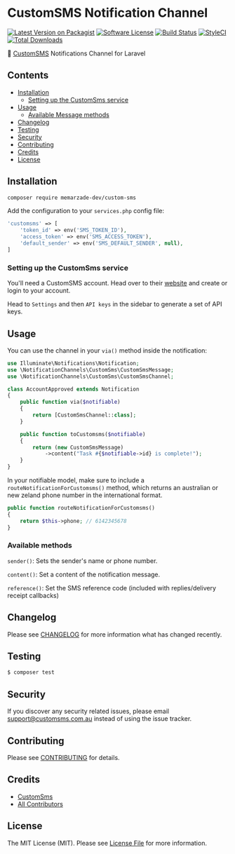 # CustomSMS Notification Channel

[![Latest Version on Packagist](https://img.shields.io/packagist/v/memarzade-dev/custom-sms.svg?style=flat-square)](https://packagist.org/packages/memarzade-dev/custom-sms)
[![Software License](https://img.shields.io/badge/license-MIT-brightgreen.svg?style=flat-square)](LICENSE.md)
[![Build Status](https://img.shields.io/travis/memarzade-dev/custom-sms/master.svg?style=flat-square)](https://travis-ci.org/memarzade-dev/custom-sms)
[![StyleCI](https://styleci.io/repos/339892204/shield)](https://styleci.io/repos/339892204)
[![Total Downloads](https://img.shields.io/packagist/dt/memarzade-dev/custom-sms.svg?style=flat-square)](https://packagist.org/packages/memarzade-dev/custom-sms)

📲  [CustomSMS](https://customsms.com.au) Notifications Channel for Laravel

## Contents

- [Installation](#installation)
	- [Setting up the CustomSms service](#setting-up-the-CustomSms-service)
- [Usage](#usage)
	- [Available Message methods](#available-message-methods)
- [Changelog](#changelog)
- [Testing](#testing)
- [Security](#security)
- [Contributing](#contributing)
- [Credits](#credits)
- [License](#license)


## Installation

```bash
composer require memarzade-dev/custom-sms
```

Add the configuration to your `services.php` config file:

```php
'customsms' => [
    'token_id' => env('SMS_TOKEN_ID'),
    'access_token' => env('SMS_ACCESS_TOKEN'),
    'default_sender' => env('SMS_DEFAULT_SENDER', null),
]
```

### Setting up the CustomSms service

You'll need a CustomSMS account. Head over to their [website](https://www.customsms.com.au/) and create or login to your account.

Head to `Settings` and then `API keys` in the sidebar to generate a set of API keys.

## Usage

You can use the channel in your `via()` method inside the notification:

```php
use Illuminate\Notifications\Notification;
use \NotificationChannels\CustomSms\CustomSmsMessage;
use \NotificationChannels\CustomSms\CustomSmsChannel;

class AccountApproved extends Notification
{
    public function via($notifiable)
    {
        return [CustomSmsChannel::class];
    }

    public function toCustomsms($notifiable)
    {
        return (new CustomSmsMessage)
            ->content("Task #{$notifiable->id} is complete!");
    }
}
```

In your notifiable model, make sure to include a `routeNotificationForCustomsms()` method, which returns an australian or new zeland phone number in the international format.

```php
public function routeNotificationForCustomsms()
{
    return $this->phone; // 6142345678
}
```

### Available methods

`sender()`: Sets the sender's name or phone number.

`content()`: Set a content of the notification message.

`reference()`: Set the SMS reference code (included with replies/delivery receipt callbacks)

## Changelog

Please see [CHANGELOG](CHANGELOG.md) for more information what has changed recently.

## Testing

``` bash
$ composer test
```

## Security

If you discover any security related issues, please email support@customsms.com.au instead of using the issue tracker.

## Contributing

Please see [CONTRIBUTING](CONTRIBUTING.md) for details.

## Credits

- [CustomSms](https://github.com/customsms)
- [All Contributors](../../contributors)

## License

The MIT License (MIT). Please see [License File](LICENSE.md) for more information.

